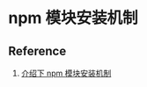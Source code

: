# npm 模块安装机制

## Reference

1. [介绍下 npm 模块安装机制](https://github.com/Advanced-Frontend/Daily-Interview-Question/issues/22)